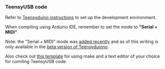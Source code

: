 ### TeensyUSB code ###

Refer to [Teensyduino instructions](https://www.pjrc.com/teensy/teensyduino.html)
to set up the development environment.

When compiling using Arduino IDE, remember to set the mode to **"Serial + MIDI"**.

Note: the "Serial + MIDI" mode was 
[added recently](https://github.com/PaulStoffregen/cores/commit/a480cd28da49406c297d241a3cbb535e83bec7eb)
and as of this writing is only available in the
[beta version of Teensyduiono](https://forum.pjrc.com/threads/34472-Teensyduino-1-29-Beta-1-Available).

Also check out [this template](https://github.com/apmorton/teensy-template)
for using make and a text editor of your choice for comiling TeensyUSB code.
